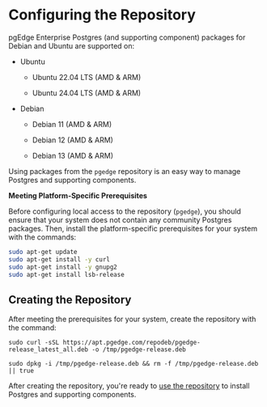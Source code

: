 # Configuring the Repository

pgEdge Enterprise Postgres (and supporting component) packages for Debian and Ubuntu are supported on: 

* Ubuntu

  * Ubuntu 22.04 LTS (AMD & ARM)

  * Ubuntu 24.04 LTS (AMD & ARM)

* Debian

  * Debian 11 (AMD & ARM)

  * Debian 12 (AMD & ARM)

  * Debian 13 (AMD & ARM)

Using packages from the `pgedge` repository is an easy way to manage Postgres and supporting components.

**Meeting Platform-Specific Prerequisites**

Before configuring local access to the repository (`pgedge`), you should ensure that your system does not contain any community Postgres packages.  Then, install the platform-specific prerequisites for your system with the commands:

```bash
sudo apt-get update
sudo apt-get install -y curl
sudo apt-get install -y gnupg2
sudo apt-get install lsb-release
```

## Creating the Repository

After meeting the prerequisites for your system, create the repository with the command:

`sudo curl -sSL https://apt.pgedge.com/repodeb/pgedge-release_latest_all.deb -o /tmp/pgedge-release.deb`

`sudo dpkg -i /tmp/pgedge-release.deb && rm -f /tmp/pgedge-release.deb || true` 

After creating the repository, you're ready to [use the repository](installing.mdx) to install Postgres and supporting components.